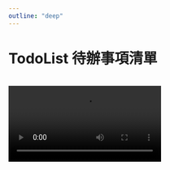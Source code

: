 ```yaml
---
outline: "deep"
---
```


# TodoList 待辦事項清單
<br>
<video controls="controls" src="./recording-2024-07-25-15-47-53_Edit.mp4" />